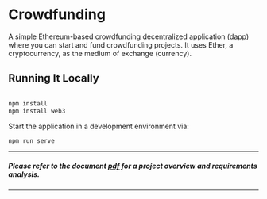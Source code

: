 # Crowdfunding

A simple Ethereum-based crowdfunding decentralized application (dapp) where you can start and fund crowdfunding projects. It uses Ether, a cryptocurrency, as the medium of exchange (currency).

## Running It Locally

```bash

npm install
npm install web3
```

Start the application in a development environment via:

```bash
npm run serve
```

-------------------------------
##### Please refer to the document  [pdf](Blazers_GroupProject_V2.pdf)  for a project overview and requirements analysis.
-------------------------------
